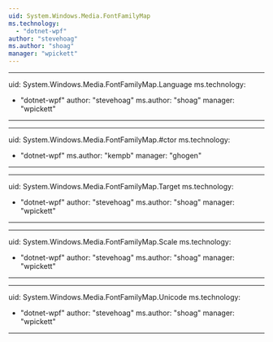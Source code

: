 ```yaml
---
uid: System.Windows.Media.FontFamilyMap
ms.technology: 
  - "dotnet-wpf"
author: "stevehoag"
ms.author: "shoag"
manager: "wpickett"
---
```


---
uid: System.Windows.Media.FontFamilyMap.Language
ms.technology: 
  - "dotnet-wpf"
author: "stevehoag"
ms.author: "shoag"
manager: "wpickett"
---

---
uid: System.Windows.Media.FontFamilyMap.#ctor
ms.technology: 
  - "dotnet-wpf"
ms.author: "kempb"
manager: "ghogen"
---

---
uid: System.Windows.Media.FontFamilyMap.Target
ms.technology: 
  - "dotnet-wpf"
author: "stevehoag"
ms.author: "shoag"
manager: "wpickett"
---

---
uid: System.Windows.Media.FontFamilyMap.Scale
ms.technology: 
  - "dotnet-wpf"
author: "stevehoag"
ms.author: "shoag"
manager: "wpickett"
---

---
uid: System.Windows.Media.FontFamilyMap.Unicode
ms.technology: 
  - "dotnet-wpf"
author: "stevehoag"
ms.author: "shoag"
manager: "wpickett"
---
